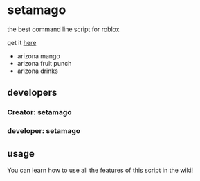 # setamago 
the best command line script for roblox

get it [here](https://github.com/mangohunt/setamago/wiki)

 - arizona mango
 - arizona fruit punch
 - arizona drinks

## developers
### Creator: setamago

### developer: setamago

## usage
You can learn how to use all the features of this script in the wiki!
